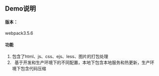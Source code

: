## Demo说明
#### 版本：
webpack3.5.6
#### 功能
1.   包含了html、js、css、ejs、less、图片的打包处理
2.   基于开发和生产环境下的不同配置，本地下包含本地服务和热更新，生产环境下包含代码压缩
